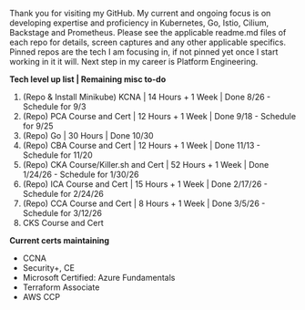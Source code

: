 Thank you for visiting my GitHub. My current and ongoing focus is on developing expertise and proficiency in Kubernetes, Go, Istio, Cilium, Backstage and Prometheus. Please see the applicable readme.md files of each repo for details, screen captures and any other applicable specifics. Pinned repos are the tech I am focusing in, if not pinned yet once I start working in it it will. Next step in my career is Platform Engineering. 

**Tech level up list | Remaining misc to-do**
1. (Repo & Install Minikube) KCNA | 14 Hours + 1 Week | Done 8/26 - Schedule for 9/3
2. (Repo) PCA Course and Cert | 12 Hours + 1 Week | Done 9/18 - Schedule for 9/25
3. (Repo) Go | 30 Hours | Done 10/30
4. (Repo) CBA Course and Cert | 12 Hours + 1 Week | Done 11/13 - Schedule for 11/20
5. (Repo) CKA Course/Killer.sh and Cert | 52 Hours + 1 Week | Done 1/24/26 - Schedule for 1/30/26
6. (Repo) ICA Course and Cert | 15 Hours + 1 Week | Done 2/17/26 - Schedule for 2/24/26
7. (Repo) CCA Course and Cert | 8 Hours + 1 Week | Done 3/5/26 - Schedule for 3/12/26
8. CKS Course and Cert 

**Current certs maintaining**
- CCNA 
- Security+, CE 
- Microsoft Certified: Azure Fundamentals 
- Terraform Associate 
- AWS CCP 
